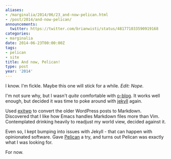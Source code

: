 ```yaml
---
aliases:
- /marginalia/2014/06/23_and-now-pelican.html
- /post/2014/and-now-pelican/
announcements:
  twitter: https://twitter.com/brianwisti/status/481771033590919168
categories:
- marginalia
date: 2014-06-23T00:00:00Z
tags:
- pelican
- site
title: And now, Pelican!
type: post
year: '2014'
---
```

I know. I'm fickle. Maybe this one will stick for a while. *Edit: Nope.*
<!--more-->

I'm not sure why, but I wasn't *quite* comfortable with [o-blog][]. It
works well enough, but decided it was time to poke around with
[jekyll][] again.

Used [exitwp][] to convert the older WordPress posts to
Markdown. Discovered that I like how Emacs handles Markdown files more
than Vim. Contemplated drinking heavily to readjust my world view,
decided against it.

[Pelican]: http://blog.getpelican.com/

Even so, I kept bumping into issues with Jekyll - that can happen with
opinionated software. Gave [Pelican][] a try, and turns out Pelican was
exactly what I was looking for.

For now.

[o-blog]: https://github.com/renard/o-blog
[jekyll-gh]: https://github.com/jekyll/jekyll
[jekyll]:    http://jekyllrb.com

[exitwp]: https://github.com/thomasf/exitwp

